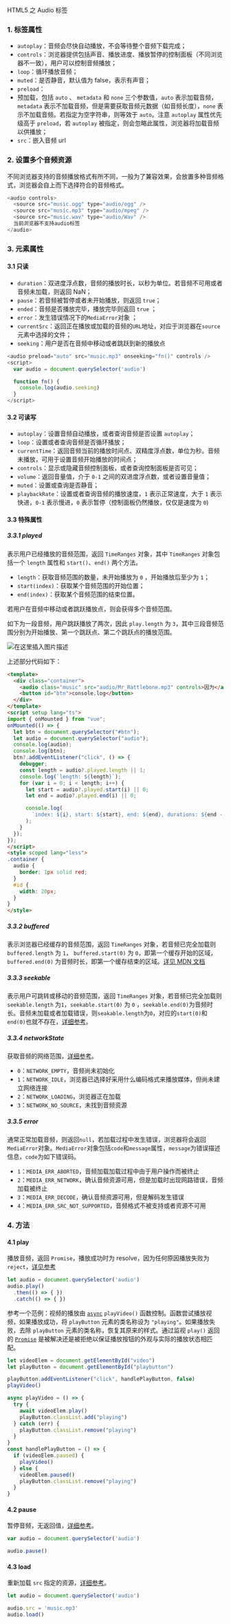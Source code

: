 HTML5 之 Audio 标签

### 1. 标签属性

- `autoplay`：音频会尽快自动播放，不会等待整个音频下载完成；
- `controls`：浏览器提供包括声音、播放进度、播放暂停的控制面板（不同浏览器不一致），用户可以控制音频播放；
- `loop`：循环播放音频；
- `muted`：是否静音，默认值为 false，表示有声音；
- `preload`：
- 预加载，包括 `auto` 、 `metadata` 和 `none` 三个参数值，`auto` 表示加载音频，`metadata` 表示不加载音频，但是需要获取音频元数据（如音频长度），`none` 表示不加载音频。若指定为空字符串，则等效于 `auto`。注意 `autoplay` 属性优先级高于 `preload`，若 `autoplay` 被指定，则会忽略此属性，浏览器将加载音频以供播放；
- `src`：嵌入音频 url



### 2. 设置多个音频资源

不同浏览器支持的音频播放格式有所不同，一般为了兼容效果，会放置多种音频格式，浏览器会自上而下选择符合的音频格式。

```js
<audio controls>
  <source src="music.ogg" type="audio/ogg" />
  <source src="music.mp3" type="audio/mpeg" />
  <source src="music.wav" type="audio/Wav" />
  当前浏览器不支持audio标签
</audio>
```



### 3. 元素属性

#### 3.1 只读

- `duration`：双进度浮点数，音频的播放时长，以秒为单位。若音频不可用或者音频未加载，则返回 NaN；
- `pause`：若音频被暂停或者未开始播放，则返回 `true`；
- `ended`：音频是否播放完毕，播放完毕则返回 `true` ；
- `error`：发生错误情况下的`MediaError`对象 ；
- `currentSrc`：返回正在播放或加载的音频的`URL`地址，对应于浏览器在`source`元素中选择的文件；
- `seeking`：用户是否在音频中移动或者跳跃到新的播放点

```js
<audio preload="auto" src="music.mp3" onseeking="fn()" controls />
<script>
  var audio = document.querySelector('audio')

  function fn() {
    console.log(audio.seeking)
  }
</script>
```

#### 3.2 可读写

- `autoplay`：设置音频自动播放，或者查询音频是否设置 `autoplay`；
- `loop`：设置或者查询音频是否循环播放；
- `currentTime`：返回音频当前的播放时间点、双精度浮点数，单位为秒。音频未播放，可用于设置音频开始播放的时间点；
- `controls`：显示或隐藏音频控制面板，或者查询控制面板是否可见；
- `volume`：返回音量值，介于 `0-1` 之间的双进度浮点数，或者设置音量值；
- `muted`：设置或查询是否静音；
- `playbackRate`：设置或者查询音频的播放速度，`1` 表示正常速度，大于 `1` 表示快进，`0-1` 表示慢进，`0` 表示暂停（控制面板仍然播放，仅仅是速度为 `0`)

#### 3.3 特殊属性

##### 3.3.1 played

表示用户已经播放的音频范围，返回 `TimeRanges` 对象，其中 `TimeRanges` 对象包括一个 `length` 属性和 `start()`、`end()` 两个方法。

- `length`：获取音频范围的数量，未开始播放为 `0` ，开始播放后至少为 `1`；
- `start(index)`：获取某个音频范围的开始位置；
- `end(index)`：获取某个音频范围的结束位置。

若用户在音频中移动或者跳跃播放点，则会获得多个音频范围。

如下为一段音频，用户跳跃播放了两次，因此 `play.length` 为 `3`，其中三段音频范围分别为开始播放、第一个跳跃点、第二个跳跃点的播放范围。

![在这里插入图片描述](/Users/Kurja/Desktop/Typora/%E9%9A%8F%E6%97%B6%E4%B8%80%E9%A2%98/0efed884e80e40cdb83996d7632b709a~tplv-k3u1fbpfcp-zoom-in-crop-mark:3024:0:0:0.awebp)

上述部分代码如下：

```html
<template>
  <div class="container">
    <audio class="music" src="audio/Mr_Rattlebone.mp3" controls>因为</audio>
    <button id="btn">console.log</button>
  </div>
</template>
<script setup lang="ts">
import { onMounted } from "vue";
onMounted(() => {
  let btn = document.querySelector("#btn");
  let audio = document.querySelector("audio");
  console.log(audio);
  console.log(btn);
  btn?.addEventListener("click", () => {
    debugger;
    const length = audio?.played.length || 1;
    console.log(`length: ${length}`);
    for (var i = 0; i < length; i++) {
      let start = audio?.played.start(i) || 0;
      let end = audio?.played.end(i) || 0;

      console.log(
        `index: ${i}, start: ${start}, end: ${end}, durations: ${end - start}s`
      );
    }
  });
});
</script>
<style scoped lang="less">
.container {
  audio {
    border: 1px solid red;
  }
  #id {
    width: 20px;
  }
}
</style>
```

##### 3.3.2 buffered

表示浏览器已经缓存的音频范围，返回 `TimeRanges` 对象，若音频已完全加载则 `buffered.length` 为 `1`， `buffered.start(0)` 为 `0`，即第一个缓存开始的区域，`buffered.end(0)` 为音频时长，即第一个缓存结束的区域。[详见 MDN 文档](https://developer.mozilla.org/zh-CN/docs/Web/API/HTMLMediaElement/buffered)

##### 3.3.3 seekable

表示用户可跳转或移动的音频范围，返回 `TimeRanges` 对象，若音频已完全加载则 `seekable.length` 为`1`，`seekable.start(0)` 为 `0` ，`seekable.end(0)`为音频时长。音频未加载或者加载错误，则`seakable.length`为`0`，对应的`start(0)`和`end(0)`也就不存在，[详细参考](https://link.juejin.cn?target=https%3A%2F%2Fdeveloper.mozilla.org%2Fzh-CN%2Fdocs%2FWeb%2FAPI%2FHTMLMediaElement%2Fseekable)。

##### 3.3.4 networkState

获取音频的网络范围，[详细参考](https://link.juejin.cn?target=https%3A%2F%2Fdeveloper.mozilla.org%2Fzh-CN%2Fdocs%2FWeb%2FAPI%2FHTMLMediaElement%2FnetworkState)。

- `0`：`NETWORK_EMPTY`，音频尚未初始化
- `1`：`NETWORK_IDLE`，浏览器已选择好采用什么编码格式来播放媒体，但尚未建立网络连接
- `2`：`NETWORK_LOADING`，浏览器正在加载
- `3`：`NETWORK_NO_SOURCE`，未找到音频资源

##### 3.3.5 error

通常正常加载音频，则返回`null`，若加载过程中发生错误，浏览器将会返回`MediaError`对象。`MediaError`对象包括`code`和`message`属性，`message`为错误描述信息，`code`为如下错误码。

- `1`：`MEDIA_ERR_ABORTED`，音频加载加载过程中由于用户操作而被终止
- `2`：`MEDIA_ERR_NETWORK`，确认音频资源可用，但是加载时出现网路错误，音频加载被终止
- `3`：`MEDIA_ERR_DECODE`，确认音频资源可用，但是解码发生错误
- `4`：`MEDIA_ERR_SRC_NOT_SUPPORTED`，音频格式不被支持或者资源不可用



### 4. 方法

#### 4.1 play

播放音频，返回 `Promise`，播放成功时为 resolve，因为任何原因播放失败为 `reject`，[详见参考](https://developer.mozilla.org/zh-CN/docs/Web/API/HTMLMediaElement/play)

```ts
let audio = document.querySelector('audio')
audio.play()
  .then(() => { })
  .catch(() => { })
```

参考一个范例：视频的播放由 [`async`](https://developer.mozilla.org/zh-CN/docs/Web/JavaScript/Reference/Statements/async_function) `playVideo()` 函数控制。函数尝试播放视频，如果播放成功，将 `playButton` 元素的类名称设为 `"playing"`。如果播放失败，去除 `playButton` 元素的类名称，恢复其原来的样式。通过监视 `play()` 返回的 [`Promise`](https://developer.mozilla.org/zh-CN/docs/Web/JavaScript/Reference/Global_Objects/Promise) 是被解决还是被拒绝以保证播放按钮的外观与实际的播放状态相匹配。

```ts
let videoElem = document.getElementById("video")
let playButton = document.getElementById("playbutton")

playButton.addEventListener("click", handlePlayButton, false)
playVideo()

async playVideo = () => {
  try {
    await videoElem.play()
    playButton.classList.add("playing")
  } catch (err) {
    playButton.classList.remove("playing")
  }
}
const handlePlayButton = () => {
  if (videoElem.paused) {
    playVideo()
  } else {
    videoElem.paused()
    playButton.classList.remove("playing")
  }
}
```

#### 4.2 pause

暂停音频，无返回值，[详细参考](https://link.juejin.cn/?target=https%3A%2F%2Fdeveloper.mozilla.org%2Fzh-CN%2Fdocs%2FWeb%2FAPI%2FHTMLMediaElement%2Fpause)。

```ts
var audio = document.querySelector('audio')

audio.pause()
```

#### 4.3 load

重新加载 `src` 指定的资源，[详细参考](https://link.juejin.cn/?target=https%3A%2F%2Fdeveloper.mozilla.org%2Fzh-CN%2Fdocs%2FWeb%2FAPI%2FHTMLMediaElement%2Fload)。

```ts
let audio = document.querySelector('audio')

audio.src = 'music.mp3'
audio.load()
```

